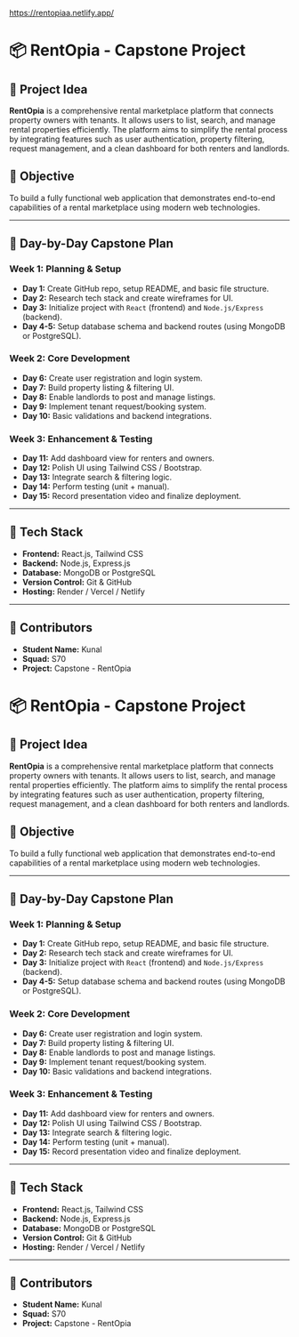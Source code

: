 https://rentopiaa.netlify.app/
 
 # 📦 RentOpia - Capstone Project

## 🧠 Project Idea

**RentOpia** is a comprehensive rental marketplace platform that connects property owners with tenants. It allows users to list, search, and manage rental properties efficiently. The platform aims to simplify the rental process by integrating features such as user authentication, property filtering, request management, and a clean dashboard for both renters and landlords.

## 🎯 Objective

To build a fully functional web application that demonstrates end-to-end capabilities of a rental marketplace using modern web technologies.

---

## 📅 Day-by-Day Capstone Plan

### Week 1: Planning & Setup
- **Day 1:** Create GitHub repo, setup README, and basic file structure.
- **Day 2:** Research tech stack and create wireframes for UI.
- **Day 3:** Initialize project with `React` (frontend) and `Node.js/Express` (backend).
- **Day 4-5:** Setup database schema and backend routes (using MongoDB or PostgreSQL).

### Week 2: Core Development
- **Day 6:** Create user registration and login system.
- **Day 7:** Build property listing & filtering UI.
- **Day 8:** Enable landlords to post and manage listings.
- **Day 9:** Implement tenant request/booking system.
- **Day 10:** Basic validations and backend integrations.

### Week 3: Enhancement & Testing
- **Day 11:** Add dashboard view for renters and owners.
- **Day 12:** Polish UI using Tailwind CSS / Bootstrap.
- **Day 13:** Integrate search & filtering logic.
- **Day 14:** Perform testing (unit + manual).
- **Day 15:** Record presentation video and finalize deployment.

---

## 🚀 Tech Stack

- **Frontend:** React.js, Tailwind CSS
- **Backend:** Node.js, Express.js
- **Database:** MongoDB or PostgreSQL
- **Version Control:** Git & GitHub
- **Hosting:** Render / Vercel / Netlify

---

## 🙌 Contributors

- **Student Name:** Kunal  
- **Squad:** S70  
- **Project:** Capstone - RentOpia  

# 📦 RentOpia - Capstone Project

## 🧠 Project Idea

**RentOpia** is a comprehensive rental marketplace platform that connects property owners with tenants. It allows users to list, search, and manage rental properties efficiently. The platform aims to simplify the rental process by integrating features such as user authentication, property filtering, request management, and a clean dashboard for both renters and landlords.

## 🎯 Objective

To build a fully functional web application that demonstrates end-to-end capabilities of a rental marketplace using modern web technologies.

---

## 📅 Day-by-Day Capstone Plan

### Week 1: Planning & Setup
- **Day 1:** Create GitHub repo, setup README, and basic file structure.
- **Day 2:** Research tech stack and create wireframes for UI.
- **Day 3:** Initialize project with `React` (frontend) and `Node.js/Express` (backend).
- **Day 4-5:** Setup database schema and backend routes (using MongoDB or PostgreSQL).

### Week 2: Core Development
- **Day 6:** Create user registration and login system.
- **Day 7:** Build property listing & filtering UI.
- **Day 8:** Enable landlords to post and manage listings.
- **Day 9:** Implement tenant request/booking system.
- **Day 10:** Basic validations and backend integrations.

### Week 3: Enhancement & Testing
- **Day 11:** Add dashboard view for renters and owners.
- **Day 12:** Polish UI using Tailwind CSS / Bootstrap.
- **Day 13:** Integrate search & filtering logic.
- **Day 14:** Perform testing (unit + manual).
- **Day 15:** Record presentation video and finalize deployment.

---

## 🚀 Tech Stack

- **Frontend:** React.js, Tailwind CSS
- **Backend:** Node.js, Express.js
- **Database:** MongoDB or PostgreSQL
- **Version Control:** Git & GitHub
- **Hosting:** Render / Vercel / Netlify

---

## 🙌 Contributors

- **Student Name:** Kunal  
- **Squad:** S70  
- **Project:** Capstone - RentOpia  
